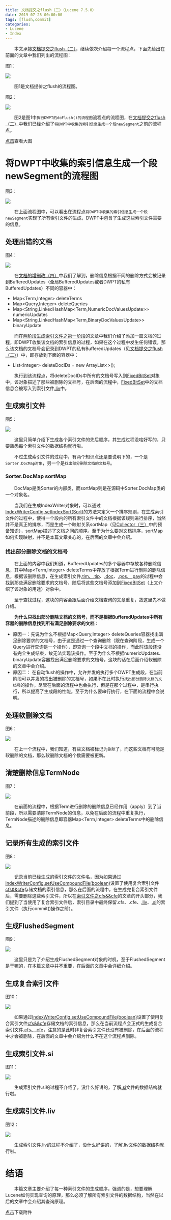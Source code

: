 ```yaml
---
title: 文档提交之flush（三）（Lucene 7.5.0）
date: 2019-07-25 00:00:00
tags: [flush,commit]
categories:
- Lucene
- Index
---
```


&emsp;&emsp;本文承接[文档提交之flush（二）](https://www.amazingkoala.com.cn/Lucene/Index/2019/0718/文档提交之flush（二）)，继续依次介绍每一个流程点，下面先给出在前面的文章中我们列出的流程图：

图1：

<img src="http://www.amazingkoala.com.cn/uploads/lucene/index/文档提交/文档提交之flush（三）/1.png">

&emsp;&emsp;图1是文档提价之flush的流程图。

图2：

<img src="http://www.amazingkoala.com.cn/uploads/lucene/index/文档提交/文档提交之flush（三）/2.png">

&emsp;&emsp;图2是图1中`执行DWPT的doFlush()的流程图`流程点的流程图，在[文档提交之flush（二）](https://www.amazingkoala.com.cn/Lucene/Index/2019/0718/文档提交之flush（二）)中我们已经介绍了`将DWPT中收集的索引信息生成一个段newSegment`之前的流程点。

[点击](http://www.amazingkoala.com.cn/uploads/lucene/index/文档提交/文档提交之flush（三）/将dwpt中收集的索引信息生成一个段newsegment的流程图.html)查看大图

# 将DWPT中收集的索引信息生成一个段newSegment的流程图

图3：

<img src="http://www.amazingkoala.com.cn/uploads/lucene/index/文档提交/文档提交之flush（三）/3.png">

&emsp;&emsp;在上面流程图中，可以看出在流程点`将DWPT中收集的索引信息生成一个段newSegment`实现了所有索引文件的生成，DWPT中包含了生成这些索引文件需要的信息。

## 处理出错的文档

图4：

<img src="http://www.amazingkoala.com.cn/uploads/lucene/index/文档提交/文档提交之flush（三）/4.png">

&emsp;&emsp;在[文档的增删改（四）](https://www.amazingkoala.com.cn/Lucene/Index/2019/0704/文档的增删改（四）)中我们了解到，删除信息根据不同的删除方式会被记录到BufferedUpdates（全局BufferedUpdates或者DWPT的私有BufferedUpdates）不同的容器中：

- Map<Term,Integer> deleteTerms 
- Map<Query,Integer> deleteQueries
- Map<String,LinkedHashMap<Term,NumericDocValuesUpdate>> numericUpdates
- Map<String,LinkedHashMap<Term,BinaryDocValuesUpdate>> binaryUpdate

&emsp;&emsp;而在[两阶段生成索引文件之第一阶段](https://www.amazingkoala.com.cn/Lucene/Index/2019/0521/两阶段生成索引文件之第一阶段)的文章中我们介绍了添加一篇文档的过程，即DWPT收集该文档的索引信息的过程，如果在这个过程中发生任何错误，那么该文档的文档号会记录到DWPT的私有BufferedUpdates（见[文档提交之flush（二）](https://www.amazingkoala.com.cn/Lucene/Index/2019/0718/文档提交之flush（二）)）中，即存放到下面的容器中：

- List&lt;Integer&gt; deleteDocIDs = new ArrayList<>();

&emsp;&emsp;执行到该流程点，将deleteDocIDs中所有的文档号写入到[FixedBitSet](https://www.amazingkoala.com.cn/Lucene/gongjulei/2019/0404/FixedBitSet)对象中，该对象描述了那些被删除的文档号，在后面的流程中，[FixedBitSet](https://www.amazingkoala.com.cn/Lucene/gongjulei/2019/0404/FixedBitSet)中的文档信息会被写入到索引文件[.liv](https://www.amazingkoala.com.cn/Lucene/suoyinwenjian/2019/0425/索引文件之liv)中。

## 生成索引文件

图5：

<img src="http://www.amazingkoala.com.cn/uploads/lucene/index/文档提交/文档提交之flush（三）/5.png">

&emsp;&emsp;这里只简单介绍下生成各个索引文件的先后顺序，其生成过程没啥好写的，只要熟悉每个索引文件的数据结构就行啦。

&emsp;&emsp;不过生成索引文件的过程中，有两个知识点还是要说明下的，一个是`Sorter.DocMap对象`，另一个是`找出部分删除文档的文档号`。

### Sorter.DocMap sortMap

&emsp;&emsp;DocMap是类Sorter的内部类，而sortMap则是在源码中Sorter.DocMap类的一个对象名。

&emsp;&emsp;当我们在生成IndexWriter对象时，可以通过[IndexWriterConfig.setIndexSort(Sort)](https://github.com/LuXugang/Lucene-7.5.0/blob/master/solr-7.5.0/lucene/core/src/java/org/apache/lucene/index/IndexWriterConfig.java)的方法来定义一个排序规则，在生成索引文件的过程中，使得一个段内的所有索引文件中的文档根据该规则进行排序，当然并不是真正的排序，而是生成一个映射关系sortMap（见[Collector（三）](https://www.amazingkoala.com.cn/Lucene/Search/2019/0814/Collector（三）)中的预备知识），sortMap描述了文档之间的顺序。至于为什么要对文档排序，sortMap如何实现映射，并不是本篇文章关心的，在后面的文章中会介绍。

### 找出部分删除文档的文档号

&emsp;&emsp;在上面的内容中我们知道，BufferedUpdates的多个容器中存放各种删除信息，其中Map<Term,Integer> deleteTerms中存放了根据Term进行删除的删除信息，根据该删除信息，在生成索引文件[.tim、.tip](https://www.amazingkoala.com.cn/Lucene/suoyinwenjian/2019/0401/索引文件之tim&&tip)、[.doc](https://www.amazingkoala.com.cn/Lucene/suoyinwenjian/2019/0324/索引文件之doc
)、[.pos、.pay](https://www.amazingkoala.com.cn/Lucene/suoyinwenjian/2019/0324/索引文件之pos&&pay)的过程中会找到那些满足删除要求的文档号，随后将这些文档号添加到[FixedBitSet](https://www.amazingkoala.com.cn/Lucene/gongjulei/2019/0404/FixedBitSet)（上文介绍了该对象的用途）对象中。

&emsp;&emsp;至于查找过程，这块的内容会跟后面介绍文档查询的文章重复，故这里先不做介绍。

&emsp;&emsp;**为什么只找出部分删除文档的文档号，而不是根据BufferedUpdates中所有容器的删除信息找到所有满足删除要求的文档**：

- 原因一：先说为什么不根据Map<Query,Integer> deleteQueries容器找出满足删除要求的文档号，由于这是通过一个查询删除（跟在查询阶段，生成一个Query进行查询是一个操作），即查询一个段中文档的操作，而此时该段还没有完全生成结束，故无法实现该操作。至于为什么不根据numericUpdates、binaryUpdate容器找出满足删除要求的文档号，这块的话在后面介绍软删除的文章中会介绍。
- 原因二： 在自动flush的操作中，允许并发的执行多个DWPT生成段，在当前阶段可以并发的找出被删除的文档号，如果不在此时执行`找出部分删除文档的文档号`的操作，尽管在后面的流程中也会执行，但是在那个过程中，是串行执行，所以提高了生成段的性能。至于为什么要串行执行，在下面的流程中会说明。

## 处理软删除文档

图6：

<img src="http://www.amazingkoala.com.cn/uploads/lucene/index/文档提交/文档提交之flush（三）/6.png">

&emsp;&emsp;在上一个流程中，我们知道，有些文档被标记为`删除`了，而这些文档有可能是软删除的文档，那么软删除文档的个数需要被更新。

## 清楚删除信息TermNode

图7：

<img src="http://www.amazingkoala.com.cn/uploads/lucene/index/文档提交/文档提交之flush（三）/7.png">

&emsp;&emsp;在前面的流程中，根据Term进行删除的删除信息已经作用（apply）到了当前段，所以需要清除TermNode的信息，以免在后面的流程中重复执行，TermNode描述的删除信息即容器Map<Term,Integer> deleteTerms中的删除信息。

## 记录所有生成的索引文件

图8：

<img src="http://www.amazingkoala.com.cn/uploads/lucene/index/文档提交/文档提交之flush（三）/8.png">

&emsp;&emsp;记录当前已经生成的索引文件的文件名，因为如果通过[IndexWriterConfig.setUseCompoundFile(boolean)](https://github.com/LuXugang/Lucene-7.5.0/blob/master/solr-7.5.0/lucene/core/src/java/org/apache/lucene/index/IndexWriterConfig.java)设置了使用复合索引文件[cfs&&cfe](https://www.amazingkoala.com.cn/Lucene/suoyinwenjian/2019/0710/索引文件之cfs&&cfe)存储文档的索引信息，那么在后面的流程中，在生成完复合索引文件后，需要删除这些索引文件，所以在[索引文件之cfs&&cfe](https://www.amazingkoala.com.cn/Lucene/suoyinwenjian/2019/0710/索引文件之cfs&&cfe)的文章的开头部分，我们提到了当使用了复合索引文件后，索引目录中最终保留.cfs、.cfe、[.liv](https://www.amazingkoala.com.cn/Lucene/suoyinwenjian/2019/0425/索引文件之liv)、[.si](https://www.amazingkoala.com.cn/Lucene/suoyinwenjian/2019/0605/索引文件之si)的索引文件（执行commit()操作之前）。

## 生成FlushedSegment

图9：

<img src="http://www.amazingkoala.com.cn/uploads/lucene/index/文档提交/文档提交之flush（三）/9.png">

&emsp;&emsp;这里只是为了介绍生成FlushedSegment对象的时机，至于FlushedSegment是干嘛的，在本篇文章中并不重要，在后面的文章中会详细介绍。

## 生成复合索引文件

图10：

<img src="http://www.amazingkoala.com.cn/uploads/lucene/index/文档提交/文档提交之flush（三）/10.png">

&emsp;&emsp;如果通过[IndexWriterConfig.setUseCompoundFile(boolean)](https://github.com/LuXugang/Lucene-7.5.0/blob/master/solr-7.5.0/lucene/core/src/java/org/apache/lucene/index/IndexWriterConfig.java)设置了使用复合索引文件[cfs&&cfe](https://www.amazingkoala.com.cn/Lucene/suoyinwenjian/2019/0710/索引文件之cfs&&cfe)存储文档的索引信息，那么在当前流程点会正式的生成复合索引文件[.cfs、.cfe](https://www.amazingkoala.com.cn/Lucene/suoyinwenjian/2019/0710/索引文件之cfs&&cfe)，注意的是此时非复合索引文件还没有被删除，在后面的流程中才会被删除，在后面的文章中会介绍为什么不在这个流程点删除。

## 生成索引文件.si

图11：

<img src="http://www.amazingkoala.com.cn/uploads/lucene/index/文档提交/文档提交之flush（三）/11.png">

&emsp;&emsp;生成索引文件.si的过程不介绍了，没什么好讲的，了解[.si](https://www.amazingkoala.com.cn/Lucene/suoyinwenjian/2019/0605/索引文件之si)文件的数据结构就行啦。

## 生成索引文件.liv

图12：

<img src="http://www.amazingkoala.com.cn/uploads/lucene/index/文档提交/文档提交之flush（三）/12.png">

&emsp;&emsp;生成索引文件.liv的过程不介绍了，没什么好讲的，了解[.liv](https://www.amazingkoala.com.cn/Lucene/suoyinwenjian/2019/0425/索引文件之liv)文件的数据结构就行啦。

# 结语

&emsp;&emsp;本篇文章主要介绍了每一种索引文件的生成顺序，强调的是，想要理解Lucene如何实现查询的原理，那么必须了解所有索引文件的数据结构，当然在以后的文章中会介绍其查询原理。

[点击](http://www.amazingkoala.com.cn/attachment/Lucene/Index/文档提交/文档提交之flush（三）/文档提交之flush（三）.zip)下载附件

